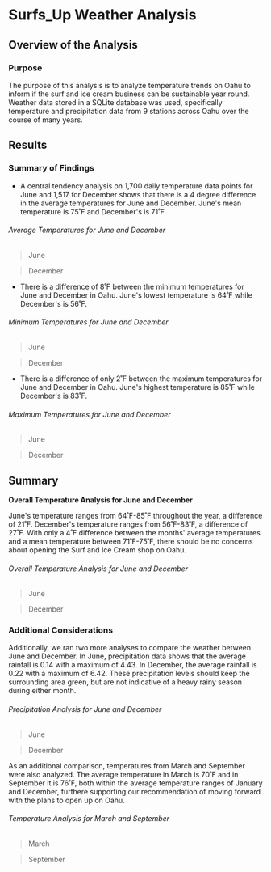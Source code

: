 # Surfs_Up Weather Analysis

## Overview of the Analysis 

### Purpose

The purpose of this analysis is to analyze temperature trends on Oahu to inform if the surf and ice cream business can be sustainable year round. Weather data stored in a SQLite database was used, specifically temperature and precipitation data from 9 stations across Oahu over the course of many years. 

## Results

### Summary of Findings

* A central tendency analysis on 1,700 daily temperature data points for June and 1,517 for December shows that there is a 4 degree difference in the average temperatures for June and December. June's mean temperature is 75˚F and December's is 71˚F. 

###### Average Temperatures for June and December
> June

> December

* There is a difference of 8˚F between the minimum temperatures for June and December in Oahu. June's lowest temperature is 64˚F while December's is 56˚F.

###### Minimum Temperatures for June and December
> June

> December

* There is a difference of only 2˚F between the maximum temperatures for June and December in Oahu. June's highest temperature is 85˚F while December's is 83˚F.

###### Maximum Temperatures for June and December
> June

> December

## Summary

__Overall Temperature Analysis for June and December__

June's temperature ranges from 64˚F-85˚F throughout the year, a difference of 21˚F. December's temperature ranges from 56˚F-83˚F, a difference of 27˚F. With only a 4˚F difference between the months' average temperatures and a mean temperature between 71˚F-75˚F, there should be no concerns about opening the Surf and Ice Cream shop on Oahu.  

###### Overall Temperature Analysis for June and December
> June

> December

### Additional Considerations

Additionally, we ran two more analyses to compare the weather between June and December. In June, precipitation data shows that the average rainfall is 0.14 with a maximum of 4.43. In December, the average rainfall is 0.22 with a maximum of 6.42. These precipitation levels should keep the surrounding area green, but are not indicative of a heavy rainy season during either month. 

###### Precipitation Analysis for June and December
> June

> December

As an additional comparison, temperatures from March and September were also analyzed. The average temperature in March is 70˚F and in September it is 76˚F, both within the average temperature ranges of January and December, furthere supporting our recommendation of moving forward with the plans to open up on Oahu.

###### Temperature Analysis for March and September
> March

> September
